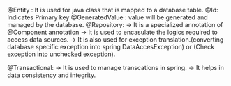@Entity : It is used for java class that is mapped to a database table.
@Id: Indicates Primary key
@GeneratedValue : value will be generated and managed by the database.
@Repository: 
-> It is a specialized annotation of @Component annotation 
-> It is used to encasulate the logics required to access data sources.
-> It is also used for exception translation.(converting database specific exception into spring DataAccesException)  or (Check exception into unchecked exception).

@Transactional:
-> It is used to manage transcations in spring.
-> It helps in data consistency and integrity.
